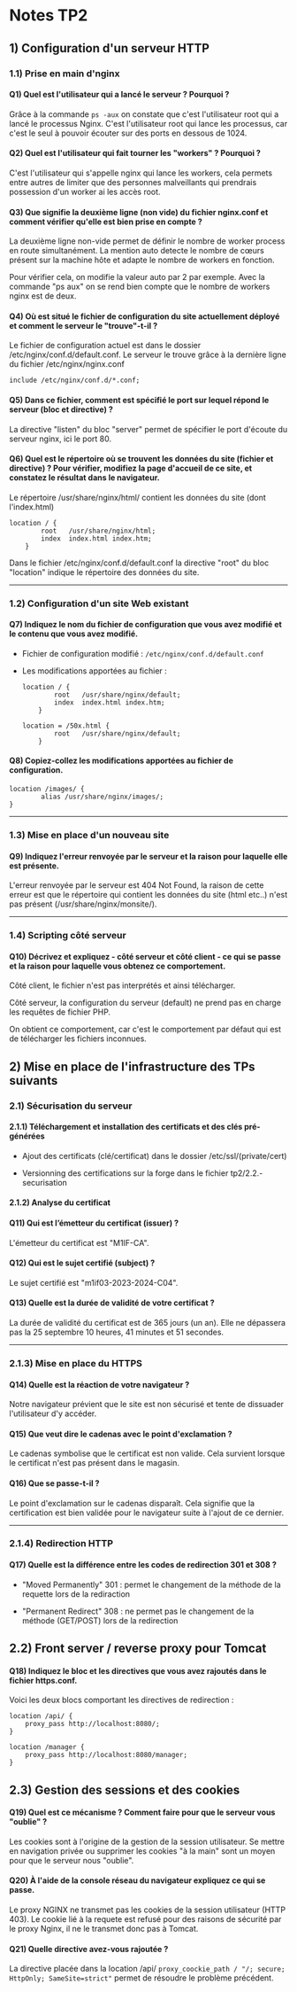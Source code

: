 # Notes TP2 

## 1) Configuration d'un serveur HTTP

### 1.1) Prise en main d'nginx

#### Q1) Quel est l'utilisateur qui a lancé le serveur ? Pourquoi ?
Grâce à la commande ``` ps -aux ``` on constate que c'est l'utilisateur root qui a lancé le processus Nginx. C'est l'utilisateur root qui lance les processus, car c'est le seul à pouvoir écouter sur des ports en dessous de 1024. 

#### Q2) Quel est l'utilisateur qui fait tourner les "workers" ? Pourquoi ?

C'est l'utilisateur qui s'appelle nginx qui lance les workers, cela permets entre autres de limiter que des personnes malveillants qui prendrais possession d'un worker ai les accès root.

#### Q3) Que signifie la deuxième ligne (non vide) du fichier nginx.conf et comment vérifier qu'elle est bien prise en compte ?

La deuxième ligne non-vide permet de définir le nombre de worker process en route simultanément. La mention auto detecte le nombre de cœurs présent sur la machine hôte et adapte le nombre de workers en fonction.

Pour vérifier cela, on modifie la valeur auto par 2 par exemple. Avec la commande "ps aux" on se rend bien compte que le nombre de workers nginx est de deux.


#### Q4) Où est situé le fichier de configuration du site actuellement déployé et comment le serveur le "trouve"-t-il ?

Le fichier de configuration actuel est dans le dossier /etc/nginx/conf.d/default.conf. 
Le serveur le trouve grâce à la dernière ligne du fichier /etc/nginx/nginx.conf

```
include /etc/nginx/conf.d/*.conf;
```

#### Q5) Dans ce fichier, comment est spécifié le port sur lequel répond le serveur (bloc et directive) ?

La directive "listen" du bloc "server" permet de spécifier le port d'écoute du serveur nginx, ici le port 80. 

#### Q6) Quel est le répertoire où se trouvent les données du site (fichier et directive) ? Pour vérifier, modifiez la page d'accueil de ce site, et constatez le résultat dans le navigateur.

Le répertoire /usr/share/nginx/html/ contient les données du site (dont l'index.html)

```
location / {
        root   /usr/share/nginx/html;
        index  index.html index.htm;
    }
```

Dans le fichier /etc/nginx/conf.d/default.conf la directive "root" du bloc "location" indique le répertoire des données du site.

---

### 1.2) Configuration d'un site Web existant

#### Q7) Indiquez le nom du fichier de configuration que vous avez modifié et le contenu que vous avez modifié.

* Fichier de configuration modifié : `/etc/nginx/conf.d/default.conf`

* Les modifications apportées au fichier :
	```
	location / {
            root   /usr/share/nginx/default;
            index  index.html index.htm;
        }	
	```
	```
	location = /50x.html {
            root   /usr/share/nginx/default;
        }
	```

#### Q8) Copiez-collez les modifications apportées au fichier de configuration.

```
location /images/ {
        alias /usr/share/nginx/images/;
}
```

---

### 1.3) Mise en place d'un nouveau site

#### Q9) Indiquez l'erreur renvoyée par le serveur et la raison pour laquelle elle est présente.

L'erreur renvoyée par le serveur est 404 Not Found, la raison de cette erreur est que le répertoire qui contient les données du site (html etc..) n'est pas présent (/usr/share/nginx/monsite/).

---

### 1.4) Scripting côté serveur

#### Q10) Décrivez et expliquez - côté serveur et côté client - ce qui se passe et la raison pour laquelle vous obtenez ce comportement.

Côté client, le fichier n'est pas interprétés et ainsi télécharger.

Côté serveur, la configuration du serveur (default) ne prend pas en charge les requêtes de fichier PHP. 

On obtient ce comportement, car c'est le comportement par défaut qui est de télécharger les fichiers inconnues.

## 2) Mise en place de l'infrastructure des TPs suivants

### 2.1) Sécurisation du serveur

#### 2.1.1) Téléchargement et installation des certificats et des clés pré-générées

* Ajout des certificats (clé/certificat) dans le dossier /etc/ssl/(private/cert)

* Versionning des certifications sur la forge dans le fichier tp2/2.2.-securisation 

#### 2.1.2) Analyse du certificat

#### Q11) Qui est l’émetteur du certificat (issuer) ?

L'émetteur du certificat est "M1IF-CA".

#### Q12) Qui est le sujet certifié (subject) ?

Le sujet certifié est "m1if03-2023-2024-C04".

#### Q13) Quelle est la durée de validité de votre certificat ?

La durée de validité du certificat est de 365 jours (un an). Elle ne dépassera pas la 25 septembre 10 heures, 41 minutes et 51 secondes.

---

### 2.1.3) Mise en place du HTTPS 

#### Q14) Quelle est la réaction de votre navigateur ?

Notre navigateur prévient que le site est non sécurisé et tente de dissuader l'utilisateur d'y accéder.

#### Q15) Que veut dire le cadenas avec le point d'exclamation ?

Le cadenas symbolise que le certificat est non valide. Cela survient lorsque le certificat n'est pas présent dans le magasin.

#### Q16) Que se passe-t-il ?

Le point d'exclamation sur le cadenas disparaît. Cela signifie que la certification est bien validée pour le navigateur suite à l'ajout de ce dernier.

---

### 2.1.4) Redirection HTTP

#### Q17) Quelle est la différence entre les codes de redirection 301 et 308 ?

* "Moved Permanently" 301 : permet le changement de la méthode de la requette lors de la rediraction

* "Permanent Redirect" 308 : ne permet pas le changement de la méthode (GET/POST) lors de la redirection

## 2.2) Front server / reverse proxy pour Tomcat

#### Q18) Indiquez le bloc et les directives que vous avez rajoutés dans le fichier https.conf.

Voici les deux blocs comportant les directives de redirection :

```
location /api/ {
    proxy_pass http://localhost:8080/;
}

location /manager {
    proxy_pass http://localhost:8080/manager;
}
```

## 2.3) Gestion des sessions et des cookies

#### Q19) Quel est ce mécanisme ? Comment faire pour que le serveur vous "oublie" ?

Les cookies sont à l'origine de la gestion de la session utilisateur. Se mettre en navigation privée ou supprimer les cookies "à la main" sont un moyen pour que le serveur nous "oublie". 

#### Q20) À l'aide de la console réseau du navigateur expliquez ce qui se passe.

Le proxy NGINX ne transmet pas les cookies de la session utilisateur (HTTP 403). Le cookie lié à la requete est refusé pour des raisons de sécurité par le proxy Nginx, il ne le transmet donc pas à Tomcat.

#### Q21) Quelle directive avez-vous rajoutée ?

La directive placée dans la location /api/ ``` proxy_coockie_path / "/; secure; HttpOnly; SameSite=strict" ``` permet de résoudre le problème précédent. 
